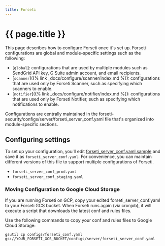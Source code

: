 ```yaml
---
title: Forseti
---
```


# {{ page.title }}

This page describes how to configure Forseti once it's set up. Forseti configurations
are global and module-specific settings such as the following:

-   [`global`]: configurations that are used by multiple modules such as SendGrid API key,
    G Suite admin account, and email recipients.
-   [`scanner`]({% link _docs/configure/scanner/index.md %}): configurations that are used only by Forseti Scanner, such as
    specifying which scanners to enable.
-   [`notifier`]({% link _docs/configure/notifier/index.md %}): configurations that are used only by Forseti Notifier, such as
    specifying which notifications to enable.

Configurations are centrally maintained in the
forseti-security/configs/server/forseti_server_conf.yaml file that's organized into
module-specific sections.

## Configuring settings

To set up your configuration, you'll edit
[forseti_server_conf.yaml.sample](https://github.com/GoogleCloudPlatform/forseti-security/blob/2.0-dev/configs/server/forseti_conf_server.yaml.sample)
and save it as `forseti_server_conf.yaml`. For convenience, you can maintain different
versions of this file to support multiple configurations of Forseti.

-   `forseti_server_conf_prod.yaml`
-   `forseti_server_conf_staging.yaml`


### Moving Configuration to Google Cloud Storage

If you are running Forseti on GCP, copy your edited forseti_server_conf.yaml to
your Forseti GCS bucket. When Forseti runs again (via cronjob), it will execute a
script that downloads the latest conf and rules files.

Use the following commands to copy your conf and rules files to Google Cloud Storage:

```
gsutil cp configs/forseti_conf.yaml gs://YOUR_FORSETI_GCS_BUCKET/configs/server/forseti_server_conf.yaml
```